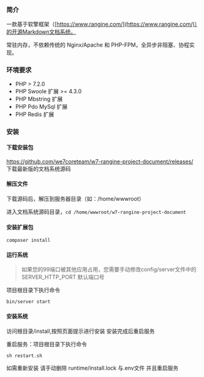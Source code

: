 ### 简介

一款基于软擎框架（[https://www.rangine.com/](https://www.rangine.com/)）的开源Markdown文档系统。

常驻内存，不依赖传统的 Nginx/Apache 和 PHP-FPM，全异步非阻塞、协程实现。

### 环境要求

  * PHP > 7.2.0
  * PHP Swoole 扩展 >= 4.3.0
  * PHP Mbstring 扩展
  * PHP Pdo MySql 扩展
  * PHP Redis 扩展

### 安装

#### 下载安装包

https://github.com/we7coreteam/w7-rangine-project-document/releases/ 下载最新版的文档系统源码

#### 解压文件

下载源码后，解压到服务器目录（如：/home/wwwroot）

进入文档系统源码目录，```cd /home/wwwroot/w7-rangine-project-document```

#### 安装扩展包

```
composer install
```

#### 运行系统

> 如果您的99端口被其他应用占用，您需要手动修改config/server文件中的 SERVER_HTTP_PORT 默认端口号

项目根目录下执行命令
```
bin/server start
```
#### 安装系统

访问根目录/install,按照页面提示进行安装
安装完成后重启服务

重启服务：项目根目录下执行命令
```
sh restart.sh
```

如需重新安装
请手动删除 runtime/install.lock 与.env文件 并且重启服务






